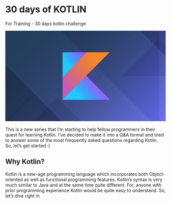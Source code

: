 # 30 days of KOTLIN
For Training - 30 days kotlin challenge

 <a href="https://medium.com/@vardhanarya6/30-days-of-kotlin-ea42acaa61d1">
    <img src="kotlin-banner.jpeg" alt="Logo">
  </a>

This is a new series that I’m starting to help fellow programmers in their quest for learning Kotlin. I’ve decided to make it into a Q&A format and tried to answer some of the most frequently asked questions regarding Kotlin. So, let’s get started :)

## Why Kotlin?

Kotlin is a new-age programming language which incorporates both Object-oriented as well as functional programming features. Kotlin’s syntax is very much similar to Java and at the same time quite different. For, anyone with prior programming experience Kotlin would be quite easy to understand. So, let’s dive right in
